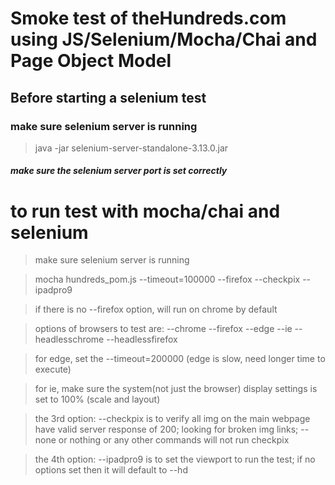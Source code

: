 # Smoke test of theHundreds.com using JS/Selenium/Mocha/Chai and Page Object Model


## Before starting a selenium test
### make sure selenium server is running

> java -jar selenium-server-standalone-3.13.0.jar
##### make sure the selenium server port is set correctly

# to run test with mocha/chai and selenium
> make sure selenium server is running

> mocha hundreds_pom.js --timeout=100000 --firefox --checkpix --ipadpro9

> if there is no --firefox option, will run on chrome by default

> options of browsers to test are: --chrome --firefox --edge --ie --headlesschrome --headlessfirefox

> for edge, set the --timeout=200000 (edge is slow, need longer time to execute)

> for ie, make sure the system(not just the browser) display settings is set to 100% (scale and layout)

> the 3rd option: --checkpix is to verify all img on the main webpage have valid server response of 200; looking for broken img links; --none or nothing or any other commands will not run checkpix

> the 4th option: --ipadpro9 is to set the viewport to run the test; if no options set then it will default to --hd

